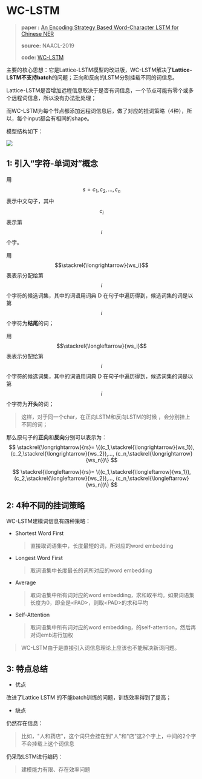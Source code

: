 # WC-LSTM

> **paper :** [An Encoding Strategy Based Word-Character LSTM for Chinese NER](https://www.aclweb.org/anthology/N19-1247.pdf)
>
> **source:** NAACL-2019
>
> **code:** [WC-LSTM](https://github.com/liuwei1206/CCW-NER)

主要的核心思想：它是Lattice-LSTM模型的改进版，WC-LSTM解决了**Lattice-LSTM不支持batch**的问题；正向和反向的LSTM分别挂载不同的词信息。

Lattice-LSTM是否增加远程信息取决于是否有词信息，一个节点可能有零个或多个远程词信息，所以没有办法批处理；

而WC-LSTM为每个节点都添加远程词信息后，做了对应的挂词策略（4种），所以，每个input都会有相同的shape。

模型结构如下：

![](https://pictrue-bed.oss-cn-beijing.aliyuncs.com/20220912002327.png)

##  1: 引入“字符-单词对”概念

用$$s={c_1, c_2, ..., c_n}$$表示中文句子，其中$$c_i$$表示第$$i$$个字。

用$$\stackrel{\longrightarrow}{ws_i}$$表表示分配给第$$i$$个字符的候选词集，其中的词语用词典 D 在句子中遍历得到，候选词集的词是以第$$i$$个字符为**结尾**的词；

用$$\stackrel{\longleftarrow}{ws_i}$$表表示分配给第$$i$$个字符的候选词集，其中的词语用词典 D 在句子中遍历得到，候选词集的词是以第$$i$$个字符为**开头**的词； 

> 这样，对于同一个char，在正向LSTM和反向LSTM的时候 ，会分别挂上 不同的词；

那么原句子的**正向**和**反向**分别可以表示为：
$$
\stackrel{\longrightarrow}{rs}=
\{(c_1,\stackrel{\longrightarrow}{ws_1}),
  (c_2,\stackrel{\longrightarrow}{ws_2}),...,
  (c_n,\stackrel{\longrightarrow}{ws_n})\}
$$

$$
\stackrel{\longleftarrow}{rs}=
\{(c_1,\stackrel{\longleftarrow}{ws_1}),
  (c_2,\stackrel{\longleftarrow}{ws_2}),...,
  (c_n,\stackrel{\longleftarrow}{ws_n})\}
$$



## 2: 4种不同的挂词策略

WC-LSTM建模词信息有四种策略：

- Shortest Word First

  > 直接取词语集中，长度最短的词，所对应的word embedding

- Longest Word First

  > 取词语集中长度最长的词所对应的word embedding

- Average

  > 取词语集中所有词对应的word embedding，求和取平均。如果词语集长度为0，即全是\<PAD\>，则取\<PAD\>的求和平均

- Self-Attention

  > 取词语集中所有词对应的word embedding，的self-attention，然后再对词emb进行加权

> WC-LSTM由于是直接引入词信息理论上应该也不能解决新词问题。

## 3: 特点总结

- 优点

改进了Lattice LSTM 的不能batch训练的问题，训练效率得到了提高；

- 缺点

仍然存在信息：

> 比如，"人和药店"，这个词只会挂在到"人"和"店"这2个字上，中间的2个字不会挂载上这个词信息

仍采取LSTM进行编码：

> 建模能力有限、存在效率问题